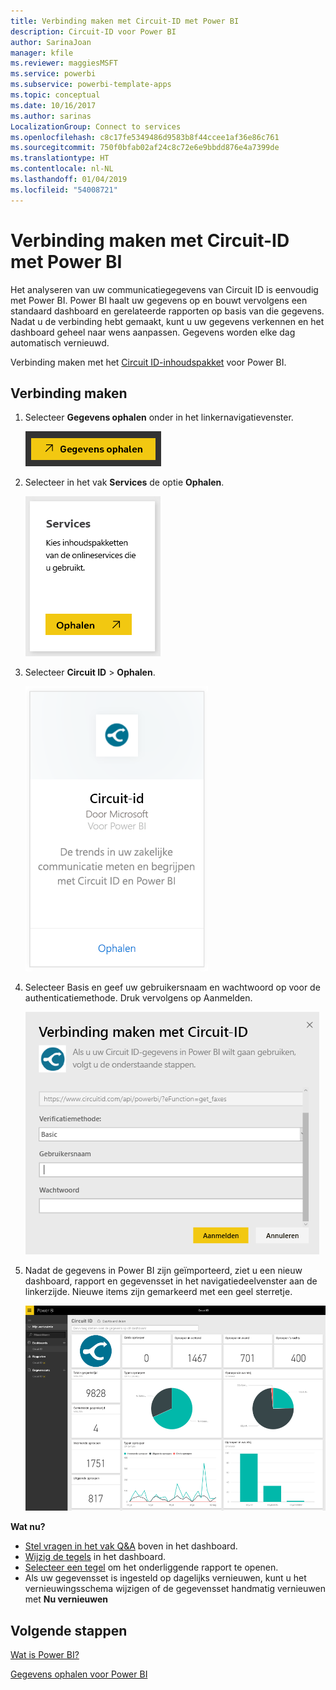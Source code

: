 ```yaml
---
title: Verbinding maken met Circuit-ID met Power BI
description: Circuit-ID voor Power BI
author: SarinaJoan
manager: kfile
ms.reviewer: maggiesMSFT
ms.service: powerbi
ms.subservice: powerbi-template-apps
ms.topic: conceptual
ms.date: 10/16/2017
ms.author: sarinas
LocalizationGroup: Connect to services
ms.openlocfilehash: c8c17fe5349486d9583b8f44ccee1af36e86c761
ms.sourcegitcommit: 750f0bfab02af24c8c72e6e9bbdd876e4a7399de
ms.translationtype: HT
ms.contentlocale: nl-NL
ms.lasthandoff: 01/04/2019
ms.locfileid: "54008721"
---
```

# <a name="connect-to-circuit-id-with-power-bi"></a>Verbinding maken met Circuit-ID met Power BI
Het analyseren van uw communicatiegegevens van Circuit ID is eenvoudig met Power BI. Power BI haalt uw gegevens op en bouwt vervolgens een standaard dashboard en gerelateerde rapporten op basis van die gegevens. Nadat u de verbinding hebt gemaakt, kunt u uw gegevens verkennen en het dashboard geheel naar wens aanpassen. Gegevens worden elke dag automatisch vernieuwd.

Verbinding maken met het [Circuit ID-inhoudspakket](https://app.powerbi.com/getdata/services/circuitid) voor Power BI.

## <a name="how-to-connect"></a>Verbinding maken
1. Selecteer **Gegevens ophalen** onder in het linkernavigatievenster.
   
    ![](media/service-connect-to-circuit-id/getdata.png)
2. Selecteer in het vak **Services** de optie **Ophalen**.
   
    ![](media/service-connect-to-circuit-id/services.png)
3. Selecteer **Circuit ID** \> **Ophalen**.
   
    ![](media/service-connect-to-circuit-id/circuitid.png)
4. Selecteer Basis en geef uw gebruikersnaam en wachtwoord op voor de authenticatiemethode. Druk vervolgens op Aanmelden.
   
    ![](media/service-connect-to-circuit-id/circuitid_login.png)
5. Nadat de gegevens in Power BI zijn geïmporteerd, ziet u een nieuw dashboard, rapport en gegevensset in het navigatiedeelvenster aan de linkerzijde. Nieuwe items zijn gemarkeerd met een geel sterretje.
   
    ![](media/service-connect-to-circuit-id/circuitid_dashboard_chrome.png)

**Wat nu?**

* [Stel vragen in het vak Q&A](consumer/end-user-q-and-a.md) boven in het dashboard.
* [Wijzig de tegels](service-dashboard-edit-tile.md) in het dashboard.
* [Selecteer een tegel](consumer/end-user-tiles.md) om het onderliggende rapport te openen.
* Als uw gegevensset is ingesteld op dagelijks vernieuwen, kunt u het vernieuwingsschema wijzigen of de gegevensset handmatig vernieuwen met **Nu vernieuwen**

## <a name="next-steps"></a>Volgende stappen
[Wat is Power BI?](power-bi-overview.md)

[Gegevens ophalen voor Power BI](service-get-data.md)

